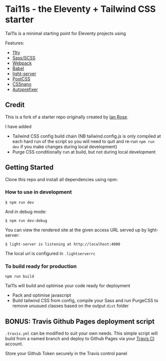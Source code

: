 # Tai11s - the Eleventy + Tailwind CSS starter

Tai11s is a minimal starting point for Eleventy projects using

Features:
- [11ty](https://www.11ty.io/)
- [Sass/SCSS](https://github.com/sass/node-sass)
- [Webpack](https://webpack.js.org/)
- [Babel](https://babeljs.io/)
- [light-server](https://github.com/txchen/light-server)
- [PostCSS](https://postcss.org/)
- [CSSnano](https://cssnano.co/)
- [Autoprefixer](https://github.com/postcss/autoprefixer)

## Credit
This is a fork of a starter repo originally created by [Ian Rose](https://github.com/ianrose/deventy/).

I have added

- Tailwind CSS config build chain (NB tailwind.config.js is only compiled at each hard run of the script so you will need to quit and re-run `npm run dev` if you make changes during local development)
- Purge CSS conditionally run at build, but not during local development

## Getting Started

Clone this repo and install all dependencies using npm:

### How to use in development

```
$ npm run dev
```
 And in debug mode:
 
```
$ npm run dev:debug
```

You can view the rendered site at the given access URL served up by light-server:
```
$ light-server is listening at http://localhost:4000
```

The local url is configured in `.lightserverrc`

### To build ready for production

```
npm run build
```

Tai11s will build and optimise your code ready for deployment

- Pack and optimise javascript
- Build tailwind CSS from config, compile your Sass and run PurgeCSS to remove unusued classes based on the output `dist` folder

## BONUS: Travis Github Pages deployment script

`.travis.yml` can be modified to suit your own needs. This simple script will build from a named branch and deploy to Github Pages via your [Travis CI](https://travis-ci.org/) account. 

Store your Github Token securely in the Travis control panel

